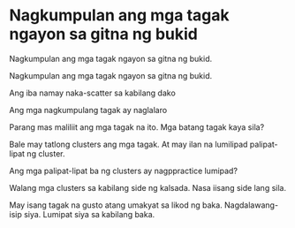 # Nagkumpulan ang mga tagak ngayon sa gitna ng bukid

Nagkumpulan ang mga tagak ngayon sa gitna ng bukid.

Nagkumpulan ang mga tagak ngayon sa gitna ng bukid.

Ang iba namay naka-scatter sa kabilang dako

Ang mga nagkumpulang tagak ay naglalaro

Parang mas maliliit ang mga tagak na ito. Mga batang tagak kaya sila?

Bale may tatlong clusters ang mga tagak. At may ilan na lumilipad palipat-lipat ng cluster.

Ang mga palipat-lipat ba ng clusters ay nagppractice lumipad?

Walang mga clusters sa kabilang side ng kalsada. Nasa iisang side lang sila.

May isang tagak na gusto atang umakyat sa likod ng baka. Nagdalawang-isip siya. Lumipat siya sa kabilang baka.

